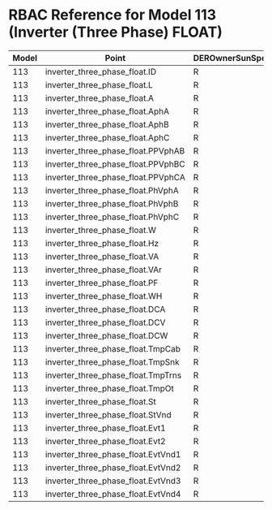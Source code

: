 # RBAC Reference for Model 113 (Inverter (Three Phase) FLOAT)

| Model | Point | DEROwnerSunSpec | DERInstallerSunSpec | DERVendorSunSpec | ServiceProviderSunSpec | GridOperatorSunSpec |
|-------|-------|------------------|---------------------|------------------|------------------------|---------------------|
| 113 | inverter_three_phase_float.ID | R | R | R | R | R |
| 113 | inverter_three_phase_float.L | R | R | R | R | R |
| 113 | inverter_three_phase_float.A | R | R | R | R | R |
| 113 | inverter_three_phase_float.AphA | R | R | R | R | R |
| 113 | inverter_three_phase_float.AphB | R | R | R | R | R |
| 113 | inverter_three_phase_float.AphC | R | R | R | R | R |
| 113 | inverter_three_phase_float.PPVphAB | R | R | R | R | R |
| 113 | inverter_three_phase_float.PPVphBC | R | R | R | R | R |
| 113 | inverter_three_phase_float.PPVphCA | R | R | R | R | R |
| 113 | inverter_three_phase_float.PhVphA | R | R | R | R | R |
| 113 | inverter_three_phase_float.PhVphB | R | R | R | R | R |
| 113 | inverter_three_phase_float.PhVphC | R | R | R | R | R |
| 113 | inverter_three_phase_float.W | R | R | R | R | R |
| 113 | inverter_three_phase_float.Hz | R | R | R | R | R |
| 113 | inverter_three_phase_float.VA | R | R | R | R | R |
| 113 | inverter_three_phase_float.VAr | R | R | R | R | R |
| 113 | inverter_three_phase_float.PF | R | R | R | R | R |
| 113 | inverter_three_phase_float.WH | R | R | R | R | R |
| 113 | inverter_three_phase_float.DCA | R | R | R | R | R |
| 113 | inverter_three_phase_float.DCV | R | R | R | R | R |
| 113 | inverter_three_phase_float.DCW | R | R | R | R | R |
| 113 | inverter_three_phase_float.TmpCab | R | R | R | R | R |
| 113 | inverter_three_phase_float.TmpSnk | R | R | R | R | R |
| 113 | inverter_three_phase_float.TmpTrns | R | R | R | R | R |
| 113 | inverter_three_phase_float.TmpOt | R | R | R | R | R |
| 113 | inverter_three_phase_float.St | R | R | R | R | R |
| 113 | inverter_three_phase_float.StVnd | R | R | R | R | R |
| 113 | inverter_three_phase_float.Evt1 | R | R | R | R | R |
| 113 | inverter_three_phase_float.Evt2 | R | R | R | R | R |
| 113 | inverter_three_phase_float.EvtVnd1 | R | R | R | R | R |
| 113 | inverter_three_phase_float.EvtVnd2 | R | R | R | R | R |
| 113 | inverter_three_phase_float.EvtVnd3 | R | R | R | R | R |
| 113 | inverter_three_phase_float.EvtVnd4 | R | R | R | R | R |
